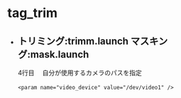 # tag_trim
- トリミング:trimm.launch  マスキング:mask.launch
    ---
    4行目　 自分が使用するカメラのパスを指定
    ```
    <param name="video_device" value="/dev/video1" />　
    ```
